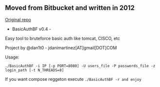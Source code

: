 ## Moved from Bitbucket and written in 2012

[Original repo](https://bitbucket.org/dan1t0/basicauthbf/src/master/)

- BasicAuthBF v0.4 -

Easy tool to bruteforce basic auth like tomcat, CISCO, etc

Project by @dan1t0 - jdanimartinez[AT]gmail[DOT]COM


Usage:
```
./BasicAuthBF -i IP [-p PORT=8080] -U users_file -P passwords_file -z login_path [-t N_THREADS=8]
```

If you want compose reggeton execute `./BasicAuthBF -r and enjoy`

